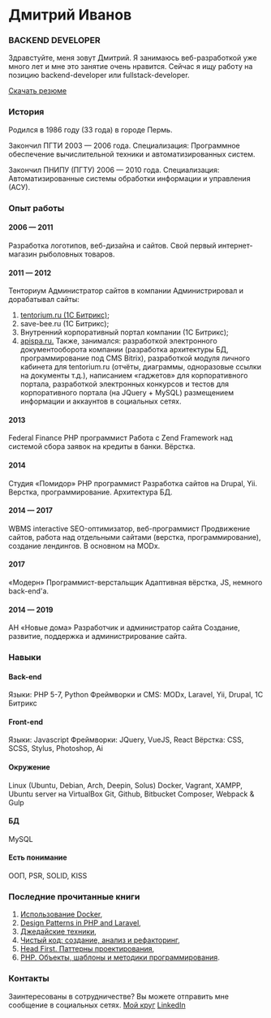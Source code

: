 # Дмитрий Иванов
### BACKEND DEVELOPER
Здравстуйте, меня зовут Дмитрий. Я занимаюсь веб-разработкой уже много лет и мне это занятие очень нравится. Сейчас я ищу работу на позицию backend-developer или fullstack-developer.

[Скачать резюме](https://ivanopol.github.io/static/Portfolio_SPA.pdf "Скачать резюме")

### История

Родился в 1986 году (33 года) в городе Пермь.

Закончил ПГТИ 2003 — 2006 года.
Специализация:
Программное обеспечение вычислительной техники и автоматизированных систем.

Закончил ПНИПУ (ПГТУ) 2006 — 2010 года.
Специализация:
Автоматизированные системы обработки информации и управления (АСУ).

### Опыт работы
#### 2006 — 2011 
Разработка логотипов, веб-дизайна и сайтов. Свой первый интернет-магазин рыболовных товаров.

#### 2011 — 2012
Тенториум
Администратор сайтов в компании
Администрировал и дорабатывал сайты:
1) [tentorium.ru (1C Битрикс)](https://tentorium.ru/ "Tentorium");
2) save-bee.ru (1C Битрикс);
3) Внутренний корпоративный портал компании (1C Битрикс);
4) [apispa.ru.](http://apispa.ru/ "Apispa")
Также, занимался: разработкой электронного документооборота компании (разработка архитектуры БД, программирование под CMS Bitrix), разработкой модуля личного кабинета для tentorium.ru (отчёты, диаграммы, одноразовые ссылки на документы т.д.), написанием «гаджетов» для корпоративного портала, разработкой электронных конкурсов и тестов для корпоративного портала (на JQuery + MySQL) размещением информации и аккаунтов в социальных сетях.

#### 2013
Federal Finance
PHP программист
Работа с Zend Framework над системой сбора заявок на кредиты в банки. Вёрстка.

#### 2014
Студия «Помидор»
PHP программист
Разработка сайтов на Drupal, Yii. Верстка, программирование. Архитектура БД.

#### 2014 — 2017
WBMS interactive
SEO-оптимизатор, веб-программист
Продвижение сайтов, работа над отдельными сайтами (верстка, программирование), создание лендингов. В основном на MODx.

#### 2017
«Модерн»
Программист-верстальщик
Адаптивная вёрстка, JS, немного back-end'а.

#### 2014 — 2019
АН «Новые дома»
Разработчик и администратор сайта
Создание, развитие, поддержка и администрирование сайта.

### Навыки
#### Back-end
Языки: PHP 5-7, Python
Фреймворки и CMS: MODx, Laravel, Yii, Drupal, 1C Битрикс

#### Front-end
Языки: Javascript
Фреймворки: JQuery, VueJS, React
Вёрстка: CSS, SCSS, Stylus, Photoshop, Ai

#### Окружение
Linux (Ubuntu, Debian, Arch, Deepin, Solus)
Docker, Vagrant, XAMPP, Ubuntu server на VirtualBox
Git, Github, Bitbucket
Composer, Webpack & Gulp

#### БД
MySQL

#### Есть понимание
ООП, PSR, SOLID, KISS

### Последние прочитанные книги
1. [Использование Docker](https://www.ozon.ru/context/detail/id/139411597 "Использование Docker"),
2. [Design Patterns in PHP and Laravel](https://www.amazon.com/Design-Patterns-Laravel-Kelt-Dockins/dp/1484224507 "Design Patterns in PHP and Laravel"),
3. [Джедайские техники](https://www.ozon.ru/context/detail/id/140376487/ "Джедайские техники"),
4. [Чистый код: создание, анализ и рефакторинг](https://www.ozon.ru/context/detail/id/28336354/ "Чистый код: создание, анализ и рефакторинг"),
5. [Head First. Паттерны проектирования](https://www.ozon.ru/context/detail/id/144233005/ "Head First. Паттерны проектирования"),
6. [PHP. Объекты, шаблоны и методики программирования](https://www.ozon.ru/context/detail/id/148737571/ "PHP. Объекты, шаблоны и методики программирования").

### Контакты
Заинтересованы в сотрудничестве?  Вы можете отправить мне сообщение в социальных сетях.
[Мой круг](https://moikrug.ru/ivanopol "Мой круг")  [LinkedIn](https://www.linkedin.com/in/ivanopol "LinkedIn")
